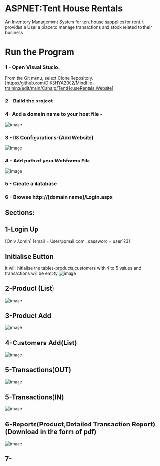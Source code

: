 # ASPNET:Tent House Rentals

An Inventory Management System for tent house suppplies for rent.It provides a User a place to manage transactions and stock related to their business
# Run the Program
###  1 - Open Visual Studio.
From the Git menu, select Clone Repository. [https://github.com/DIKSHYA2002/Mindfire-training/edit/main/Csharp/TentHouseRentals.Website]
###  2 - Build the project
###  4- Add a domain name to your host file - 
![image](https://github.com/DIKSHYA2002/Mindfire-training/assets/78462004/3a07bd16-b063-4c98-b405-fb22e6747198)
###  3 - IIS Configurations-(Add Website)
![image](https://github.com/DIKSHYA2002/Mindfire-training/assets/78462004/9593505d-9abf-457e-9924-745d3b93f13f)
###  4 - Add path of your Webforms File
![image](https://github.com/DIKSHYA2002/Mindfire-training/assets/78462004/9cb2074e-e50e-40af-8af7-e3c3c22b3a4d)
###  5 - Create a database
###  6 - Browse  http://[domain name]/Login.aspx
##  Sections:
## 1-Login Up
[Only Admin] [email = User@gmail.com , password  = user123]
## Initialise Button
it will initialise the tables-products,customers with 4 to 5 values and transactions will be  empty
![image](https://github.com/DIKSHYA2002/Mindfire-training/assets/78462004/508ddc14-4526-421c-8135-247f2ab09970)
## 2-Product (List)
![image](https://github.com/DIKSHYA2002/Mindfire-training/assets/78462004/a1bfb1dc-b721-4e6f-a4c5-797f8c9aaf92)
## 3-Product Add
![image](https://github.com/DIKSHYA2002/Mindfire-training/assets/78462004/291ca266-9568-40fe-b6c0-532f9fc243b1)
## 4-Customers Add(List)

![image](https://github.com/DIKSHYA2002/Mindfire-training/assets/78462004/5fef6f32-a1ca-4af3-a5c7-5a1da3475411)

## 5-Transactions(OUT)
![image](https://github.com/DIKSHYA2002/Mindfire-training/assets/78462004/12f0955b-656e-4d7e-9bf3-b9dcd42bdf5c)

## 5-Transactions(IN)
![image](https://github.com/DIKSHYA2002/Mindfire-training/assets/78462004/8ee5983a-becd-4542-bc12-b1a882966169)

## 6-Reports(Product,Detailed Transaction Report)(Download in the form of pdf)
![image](https://github.com/DIKSHYA2002/Mindfire-training/assets/78462004/f34a0118-cd91-41a9-af78-0d1ff5766d30)

## 7- 




